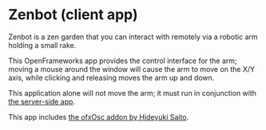# Zenbot (client app)

Zenbot is a zen garden that you can interact with remotely via a robotic arm holding a small rake.

This OpenFrameworks app provides the control interface for the arm; moving a mouse around the window will cause the arm to move on the X/Y axis, while clicking and releasing moves the arm up and down.

This application alone will not move the arm; it must run in conjunction with [the server-side app](https://github.com/dansakamoto/zenbot-server).

This app includes [the ofxOsc addon by Hideyuki Saito](https://github.com/hideyukisaito/ofxOsc).